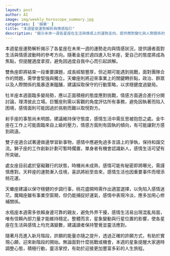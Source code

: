```yaml
---
layout: post
author: AI
image: img/weekly_horoscope_summary.jpg
categories: [ '娛樂' ]
title: "本週星座運勢解析與情感指引"
description: "揭示未來一週各星座在生活與情感上的運勢走向，提供應對變化與人際關係的策略建議，並結合新月能量助力實現心願。"
---
```

本週星座運勢解析揭示了各星座在未來一週的運勢走向與情感狀況，提供讀者面對生活與情感波動時的參考方向。隨著金星於週四進入牡羊座，愛自己的態度將成為焦點，但提醒適度拿捏，避免因過度自我中心而引起誤解。

雙魚座即將結束一段重要課題，成長經驗豐厚，但近期可能遇到挑戰，面對團隊合作的問題，需學會堅強與獨立。天蠍座則將迎來事業上的關鍵轉折點，政治、群眾以及人際關係的風暴逐漸醞釀，建議採取保守的行動策略，以求穩健度過變局。

牡羊座本週面臨多變局勢，應以正面積極的態度應對挑戰，情感方面適合進行分開討論，理清彼此立場。巨蟹座則需以客觀的角度評估所有事務，避免因執著而陷入困境，感情面則可能因過於挑剔而難以取悅對方。

射手座的事態尚未明朗，建議維持保守態度，感情生活中需反思被抱怨之處。金牛座在工作上可能面臨來自上級的壓力，情感方面則有固執的傾向，有可能讓對方感到疏遠。

雙子座適合試著邊做邊學習新事物，感情中應避免過多言語上的爭執，保持和諧交流。獅子座的工作創新計劃可暫時擱置，單身者有機會認識新人，感情生活可望有所突破。

處女座目前處於窒礙難行的狀態，時機尚未成熟，感情可能有秘密即將曝光，需謹慎應對。天秤座的運勢漸入佳境，喜訊將紛至沓來，感情生活也因重要事件而增添桃花運。

天蠍座建議以保守穩健的步調行事，桃花盛開時需作出適當選擇，以免陷入感情迷茫。魔羯座雖有事業空窗期，但仍能捕捉好運氣，感情中表現冷淡，應多加用心修補關係。

水瓶座本週需多依賴身邊可靠的親友，避免外界干擾，感情生活易出現混亂局面，唯有信賴內部力量才能維持穩定。整體而言，星象變動與行星位置的影響，使各星座在生活與感情上均充滿變數，建議讀者保持警覺並靈活應對。

隨著月亮進入新月階段，許願的能量亦隨之提升，透過正確的許願方式，有助於實現心願，迎來新階段的開始。無論面對什麼挑戰或機會，本週的星象提醒大家適時調整心態，積極行動，靈活掌控，有助於迎接更加豐富多彩的人生旅程。